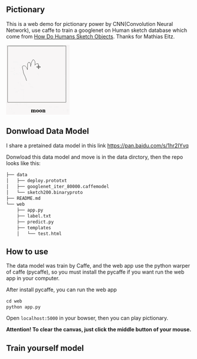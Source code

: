 ## Pictionary

This is a web demo for pictionary power by CNN(Convolution Neural Network), use caffe to train a googlenet on Human sketch database which come from [How Do Humans Sketch Objects](http://cybertron.cg.tu-berlin.de/eitz/projects/classifysketch/). Thanks for Mathias Eitz.

![](./gif/demo.gif)



## Donwload Data Model

I share a pretained data model in this link https://pan.baidu.com/s/1hr2IYvq

Donwload this data model and move is in the data dirctory, then the repo looks like this:

```
├── data
│   ├── deploy.prototxt
│   ├── googlenet_iter_80000.caffemodel
│   └── sketch200.binaryproto
├── README.md
└── web
    ├── app.py
    ├── label.txt
    ├── predict.py
    ├── templates
    │   └── test.html
```



## How to use

The data model was train by Caffe, and the web app use the python warper of caffe (pycaffe), so you must install the pycaffe if you want run the web app in your computer.

After install pycaffe, you can run the web app

```
cd web
python app.py
```

Open `localhost:5000` in your bowser, then you can play pictionary.

**Attention!  To clear the canvas, just click the middle button of  your mouse.**



## Train yourself model

